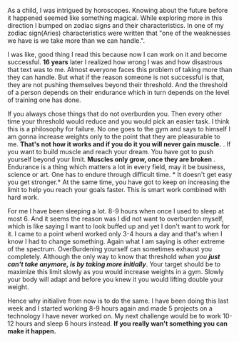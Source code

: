 As a child, I was intrigued by horoscopes. Knowing about the future before it happened seemed like something magical. 
While exploring more in this direction I bumped on zodiac signs and their characteristics. In one of my zodiac sign(Aries) 
characteristics were written that "one of the weaknesses we have is we take more than we can handle.".

I was like, good thing I read this because now I can work on it and become successful. __16 years__ later I realized how wrong 
I was and how disastrous that text was to me. Almost everyone faces this problem of taking more than they can handle. But what if
the reason someone is not successful is that, they are not pushing themselves beyond their threshold. And the threshold of a 
person depends on their endurance which in turn depends on the level of training one has done.

If you always chose things that do not overburden you. Then every other time your threshold would reduce and you would pick an easier
task. I think this is a philosophy for failure. No one goes to the gym and says to himself I am gonna increase weights
only to the point that they are pleasurable to me. __That's not how it works and if you do it you will never gain muscle.__ . 
If you want to build muscle and reach your dream. You have got to push yourself beyond your limit. __Muscles only grow, once they are broken__ . 
Endurance is a thing which matters a lot in every field, may it be business, science or art. One has to endure through difficult
time. * It doesn't get easy you get stronger.* At the same time, you have got to keep on increasing the limit to help
you reach your goals faster. This is smart work combined with hard work. 

For me I have been sleeping a lot. 8-9 hours when once I used to sleep at most 6. And it seems the reason was I did not want
to overburden myself, which is like saying I want to look buffed up and yet I don't want to work for it. I came to a point whenI worked only 3-4 hours a day and that's when I know I had to change something. Again what I am saying is other extreme of the
spectrum. OverBurdening yourself can sometimes exhaust you completely. Although the only way to know that threshold *when you
__just can't take anymore, is by taking more initially__*. Your target should be to maximize this limit slowly as you would increase 
weights in a gym. Slowly your body will adapt and before you knew it you would lifting double your weight. 

Hence why initialive from now is to do the same. I have been doing this last week and I started working 8-9 hours again and made 
5 projects on a technology I have never worked on. My next challenge would be to work 10-12 hours and sleep 6 hours instead. 
__If you really wan't something you can make it happen.__
